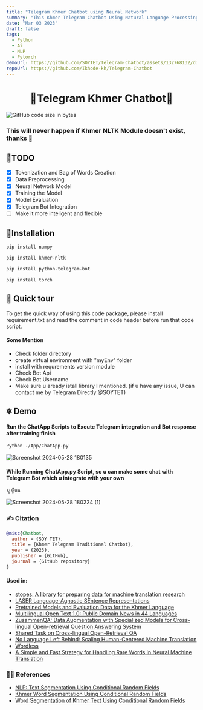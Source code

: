 ```yaml
---
title: "Telegram Khmer Chatbot using Neural Network"
summary: "This Khmer Telegram Chatbot Using Natural Language Processing - NLP, which using NN model architecture for training process base on data set which response with random answer"
date: "Mar 03 2023"
draft: false
tags:
  - Python
  - Ai
  - NLP
  - Pytorch
demoUrl: https://github.com/SOYTET/Telegram-Chatbot/assets/132768132/d7462838-f301-4723-b52a-aa4efe63e204
repoUrl: https://github.com/Ikhode-kh/Telegram-Chatbot
---
```


<div align="center">

# 🏅Telegram Khmer Chatbot🏅

</div>
<img alt="GitHub code size in bytes" src="https://img.shields.io/github/languages/code-size/SOYTET/Telegram-Chatbot">

### This will never happen if Khmer NLTK Module doesn't exist, thanks 🙏

## 🎯TODO

- [x] Tokenization and Bag of Words Creation
- [x] Data Preprocessing
- [x] Neural Network Model
- [x] Training the Model
- [x] Model Evaluation
- [x] Telegram Bot Integration
- [ ] Make it more inteligent and flexible

## 💪Installation

```bash
pip install numpy
```

```bash
pip install khmer-nltk
```

```bash
pip install python-telegram-bot
```

```bash
pip install torch
```

## 🏹 Quick tour

To get the quick way of using this code package, please install requirement.txt and read the comment in code header before run that code script.

#### Some Mention

- Check folder directory
- create virtual environment with "myEnv" folder
- install with requrements version module
- Check Bot Api
- Check Bot Username
- Make sure u aready istall library I mentioned.
  (if u have any issue, U can contact me by Telegram Directly @SOYTET)

## 🔯 Demo

#### Run the ChatApp Scripts to Excute Telegram integration and Bot response after training finish

```bash
Python ./App/ChatApp.py
```

![Screenshot 2024-05-28 180135](https://github.com/SOYTET/Telegram-Chatbot/assets/132768132/422ad075-38b3-45aa-b39d-9544491f9bea)

#### While Running ChatApp.py Script, so u can make some chat with Telegram Bot which u integrate with your own

```bash
សួស្ដីបង
```

![Screenshot 2024-05-28 180224 (1)](https://github.com/SOYTET/Telegram-Chatbot/assets/132768132/d7462838-f301-4723-b52a-aa4efe63e204)

### ✍️ Citation

```bibtex
@misc{Chatbot,
  author = {SOY TET},
  title = {Khmer Telegram Traditional Chatbot},
  year = {2023},
  publisher = {GitHub},
  journal = {GitHub repository}
}
```

#### Used in:

- [stopes: A library for preparing data for machine translation research](https://github.com/facebookresearch/stopes)
- [LASER Language-Agnostic SEntence Representations](https://github.com/facebookresearch/LASER)
- [Pretrained Models and Evaluation Data for the Khmer Language](https://ieeexplore.ieee.org/stamp/stamp.jsp?arnumber=9645441)
- [Multilingual Open Text 1.0: Public Domain News in 44 Languages](https://arxiv.org/pdf/2201.05609.pdf)
- [ZusammenQA: Data Augmentation with Specialized Models for Cross-lingual Open-retrieval Question Answering System](https://arxiv.org/pdf/2205.14981.pdf)
- [Shared Task on Cross-lingual Open-Retrieval QA](https://www.aclweb.org/portal/content/shared-task-cross-lingual-open-retrieval-qa)
- [No Language Left Behind: Scaling Human-Centered Machine Translation](https://research.facebook.com/publications/no-language-left-behind/)
- [Wordless](https://github.com/BLKSerene/Wordless)
- [A Simple and Fast Strategy for Handling Rare Words in Neural Machine Translation](https://aclanthology.org/2022.aacl-srw.6/)

### 👨‍🎓 References

- [NLP: Text Segmentation Using Conditional Random Fields](https://medium.com/@phylypo/nlp-text-segmentation-using-conditional-random-fields-e8ff1d2b6060)
- [Khmer Word Segmentation Using Conditional Random Fields](https://www2.nict.go.jp/astrec-att/member/ding/KhNLP2015-SEG.pdf)
- [Word Segmentation of Khmer Text Using Conditional Random Fields](https://medium.com/@phylypo/segmentation-of-khmer-text-using-conditional-random-fields-3a2d4d73956a)
